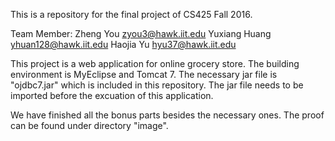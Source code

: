 This is a repository for the final project of CS425 Fall 2016.

Team Member:	Zheng You		zyou3@hawk.iit.edu
				Yuxiang Huang	yhuan128@hawk.iit.edu
				Haojia Yu 		hyu37@hawk.iit.edu

This project is a web application for online grocery store. The
building environment is MyEclipse and Tomcat 7. The necessary
jar file is "ojdbc7.jar" which is included in this repository.
The jar file needs to be imported before the excuation of this
application.

We have finished all the bonus parts besides the necessary ones.
The proof can be found under directory "image".